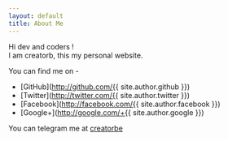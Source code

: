 ```yaml
---
layout: default
title: About Me
---
```


Hi dev and coders !   
I am creatorb, this my personal website.

You can find me on -  

* [GitHub](http://github.com/{{ site.author.github }})
* [Twitter](http://twitter.com/{{ site.author.twitter }})
* [Facebook](http://facebook.com/{{ site.author.facebook }})
* [Google+](http://google.com/+{{ site.author.google }})

You can telegram me at [creatorbe](http://telegram.me/creatorbe)